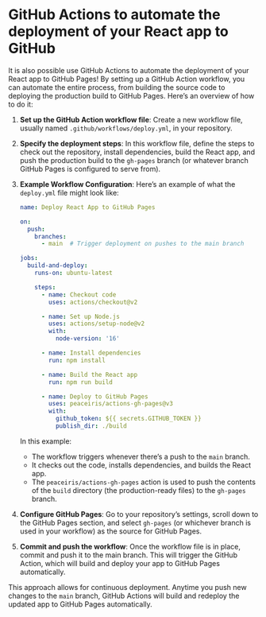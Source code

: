 # GitHub Actions to automate the deployment of your React app to GitHub 

It is also possible use GitHub Actions to automate the deployment of your React app to GitHub Pages! By setting up a GitHub Action workflow, you can automate the entire process, from building the source code to deploying the production build to GitHub Pages. Here’s an overview of how to do it:

1. **Set up the GitHub Action workflow file**:
   Create a new workflow file, usually named `.github/workflows/deploy.yml`, in your repository.

2. **Specify the deployment steps**:
   In this workflow file, define the steps to check out the repository, install dependencies, build the React app, and push the production build to the `gh-pages` branch (or whatever branch GitHub Pages is configured to serve from).

3. **Example Workflow Configuration**:
   Here’s an example of what the `deploy.yml` file might look like:

   ```yaml
   name: Deploy React App to GitHub Pages

   on:
     push:
       branches:
         - main  # Trigger deployment on pushes to the main branch

   jobs:
     build-and-deploy:
       runs-on: ubuntu-latest

       steps:
         - name: Checkout code
           uses: actions/checkout@v2

         - name: Set up Node.js
           uses: actions/setup-node@v2
           with:
             node-version: '16'

         - name: Install dependencies
           run: npm install

         - name: Build the React app
           run: npm run build

         - name: Deploy to GitHub Pages
           uses: peaceiris/actions-gh-pages@v3
           with:
             github_token: ${{ secrets.GITHUB_TOKEN }}
             publish_dir: ./build
   ```

   In this example:

   - The workflow triggers whenever there’s a push to the `main` branch.
   - It checks out the code, installs dependencies, and builds the React app.
   - The `peaceiris/actions-gh-pages` action is used to push the contents of the `build` directory (the production-ready files) to the `gh-pages` branch.

4. **Configure GitHub Pages**:
   Go to your repository’s settings, scroll down to the GitHub Pages section, and select `gh-pages` (or whichever branch is used in your workflow) as the source for GitHub Pages.

5. **Commit and push the workflow**:
   Once the workflow file is in place, commit and push it to the main branch. This will trigger the GitHub Action, which will build and deploy your app to GitHub Pages automatically.

This approach allows for continuous deployment. Anytime you push new changes to the `main` branch, GitHub Actions will build and redeploy the updated app to GitHub Pages automatically.